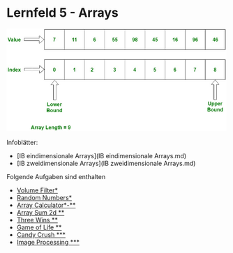 # Lernfeld 5 - Arrays

![](./images/Arrays.jpg)

Infoblätter: 
* [IB eindimensionale Arrays](IB eindimensionale Arrays.md)
* [IB zweidimensionale Arrays](IB zweidimensionale Arrays.md)

Folgende Aufgaben sind enthalten

* [Volume Filter*](./src/volumeFilter/task.md)
* [Random Numbers*](./src/randomNumbers/task.md)
* [Array Calculator*-**](./src/arrayCalculator/task.md)
* [Array Sum 2d **](./src/arraySum2d/task.md)
* [Three Wins **](./src/threeWins/task.md)
* [Game of Life **](./src/gameOfLife/task.md)
* [Candy Crush ***](./src/candyCrush/task.md)
* [Image Processing ***](./src/imageProcessing)

